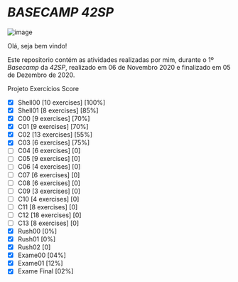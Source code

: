 # _BASECAMP 42SP_

![image](https://media.giphy.com/media/1xnOnHhu9WNsmzC5tJ/giphy.gif)

Olá, seja bem vindo!

Este repositorio contém as atividades realizadas por mim, durante o 1º _Basecamp_ da _42SP_, realizado em 06 de Novembro 2020 e finalizado em 05 de Dezembro de 2020.

Projeto	Exercícios	Score
* [X] Shell00	[10 exercises]	[100%]
* [X] Shell01	[8 exercises]	[85%]
* [X] C00	[9 exercises]	[70%]
* [X] C01	[9 exercises]	[70%]
* [X] C02	[13 exercises] [55%]
* [X] C03	[6 exercises]	[75%]
* [ ] C04	[6 exercises]	[0]
* [ ] C05	[9 exercises]	[0]
* [ ] C06	[4 exercises]	[0]
* [ ] C07	[6 exercises]	[0]
* [ ] C08	[6 exercises]	[0]
* [ ] C09	[3 exercises]	[0]
* [ ] C10	[4 exercises]	[0]
* [ ] C11	[8 exercises]	[0]
* [ ] C12	[18 exercises] [0]
* [ ] C13	[8 exercises]	[0]
* [X] Rush00	[0%]
* [X] Rush01	[0%]
* [X] Rush02	[0]
* [X] Exame00	[04%]
* [X] Exame01	[12%]
* [X] Exame Final [02%]
